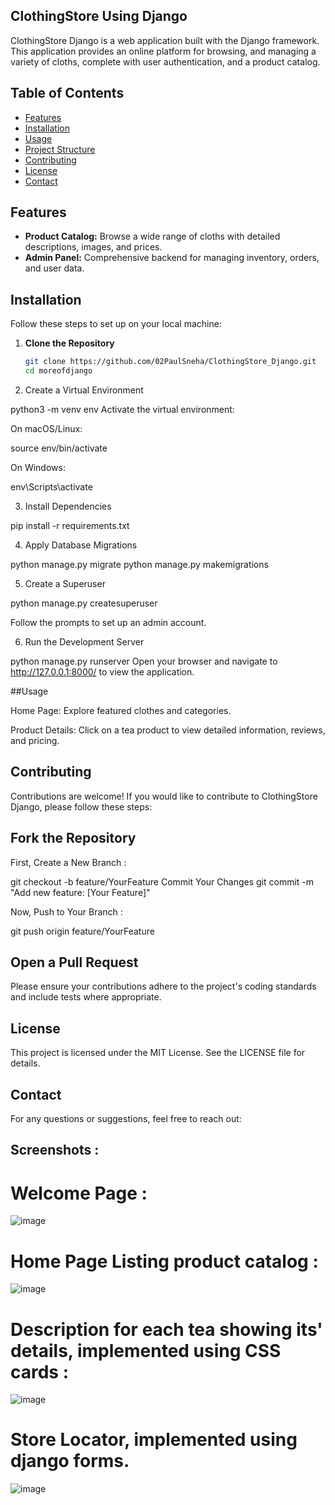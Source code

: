 ## ClothingStore Using Django

ClothingStore Django is a  web application built with the Django framework. This application provides an online platform for browsing, and managing a variety of cloths, complete with user authentication, and a product catalog.

## Table of Contents

- [Features](#features)
- [Installation](#installation)
- [Usage](#usage)
- [Project Structure](#project-structure)
- [Contributing](#contributing)
- [License](#license)
- [Contact](#contact)

## Features

- **Product Catalog:** Browse a wide range of cloths with detailed descriptions, images, and prices.
- **Admin Panel:** Comprehensive backend for managing inventory, orders, and user data.

## Installation

Follow these steps to set up on your local machine:

1. **Clone the Repository**
   ```bash
   git clone https://github.com/02PaulSneha/ClothingStore_Django.git
   cd moreofdjango

2. Create a Virtual Environment

python3 -m venv env
Activate the virtual environment:

On macOS/Linux:

source env/bin/activate

On Windows:

env\Scripts\activate


3) Install Dependencies

pip install -r requirements.txt

4) Apply Database Migrations

python manage.py migrate
python manage.py makemigrations


5) Create a Superuser

python manage.py createsuperuser

Follow the prompts to set up an admin account.

6) Run the Development Server

python manage.py runserver
Open your browser and navigate to http://127.0.0.1:8000/ to view the application.

##Usage

Home Page: Explore featured clothes and categories.

Product Details: Click on a tea product to view detailed information, reviews, and pricing.


## Contributing
Contributions are welcome! If you would like to contribute to ClothingStore Django, please follow these steps:

## Fork the Repository

First, Create a New Branch :

git checkout -b feature/YourFeature
Commit Your Changes
git commit -m "Add new feature: [Your Feature]"

Now, Push to Your Branch :


git push origin feature/YourFeature

## Open a Pull Request

Please ensure your contributions adhere to the project's coding standards and include tests where appropriate.

## License
This project is licensed under the MIT License. See the LICENSE file for details.

## Contact
For any questions or suggestions, feel free to reach out:


## Screenshots :

# Welcome Page :
![image](https://github.com/user-attachments/assets/b42e02a5-d17f-4bba-a988-d95df7d341f0)

# Home Page Listing product catalog :
![image](https://github.com/user-attachments/assets/334fc122-94b0-4b7d-94bb-5bae2db88cba)

# Description for each tea showing its' details, implemented using CSS cards :
![image](https://github.com/user-attachments/assets/77bb8e99-90c9-4559-b317-2f1a0ac10792)

# Store Locator, implemented using django forms.
![image](https://github.com/user-attachments/assets/5ad48fb5-6fde-4df2-8ef0-9151a91d5a8d)









